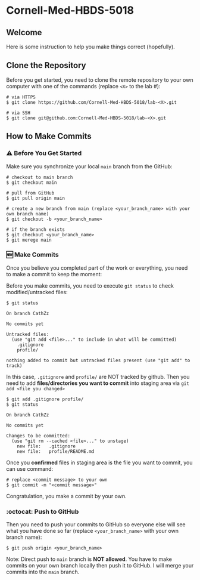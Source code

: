 # Cornell-Med-HBDS-5018

## Welcome

Here is some instruction to help you make things correct (hopefully).

## Clone the Repository

Before you get started, you need to clone the remote repository to your own computer with one of the commands (replace `<X>` to the lab #):

```
# via HTTPS
$ git clone https://github.com/Cornell-Med-HBDS-5018/lab-<X>.git

# via SSH
$ git clone git@github.com:Cornell-Med-HBDS-5018/lab-<X>.git
```

## How to Make Commits

### :warning: Before You Get Started

Make sure you synchronize your local `main` branch from the GitHub:

```
# checkout to main branch
$ git checkout main

# pull from GitHub
$ git pull origin main

# create a new branch from main (replace <your_branch_name> with your own branch name)
$ git checkout -b <your_branch_name>

# if the branch exists
$ git checkout <your_branch_name>
$ git merege main
```

### :new: Make Commits

Once you believe you completed part of the work or everything, you need to make a commit to keep the moment:

Before you make commits, you need to execute `git status` to check modified/untracked files:

```
$ git status

On branch CathZz

No commits yet

Untracked files:
  (use "git add <file>..." to include in what will be committed)
	.gitignore
	profile/

nothing added to commit but untracked files present (use "git add" to track)
```

In this case, `.gitignore` and `profile/` are NOT tracked by github. Then you need to add **files/directories you want to commit** into staging area via `git add <file you changed>`

```
$ git add .gitignore profile/
$ git status

On branch CathZz

No commits yet

Changes to be committed:
  (use "git rm --cached <file>..." to unstage)
	new file:   .gitignore
	new file:   profile/README.md
```

Once you **confirmed** files in staging area is the file you want to commit, you can use command:

```
# replace <commit message> to your own
$ git commit -m "<commit message>"
``` 

Congratulation, you make a commit by your own.

### :octocat: Push to GitHub

Then you need to push your commits to GitHub so everyone else will see what you have done so far (replace `<your_branch_name>` with your own branch name):

```
$ git push origin <your_branch_name>
```

Note: Direct push to `main` branch is **NOT allowed**. You have to make commits on your own branch locally then push it to GitHub. I will merge your commits into the `main` branch.
